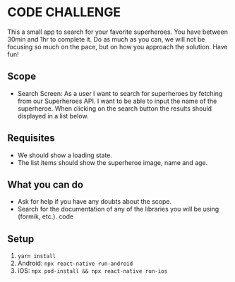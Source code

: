 # CODE CHALLENGE

This a small app to search for your favorite superheroes. You have between 30min and 1hr to complete it. Do as much as you can, we will not be focusing so much on the pace, but on how you approach the solution. Have fun!

## Scope

- Search Screen: As a user I want to search for superheroes by fetching from our Superheroes API. I want to be able to input the name of the superheroe. When clicking on the search button the results should displayed in a list below.

## Requisites

- We should show a loading state.
- The list items should show the superheroe image, name and age.

## What you can do

- Ask for help if you have any doubts about the scope.
- Search for the documentation of any of the libraries you will be using (formik, etc.).
  code

## Setup

1. `yarn install`
2. Android: `npx react-native run-android`
3. iOS: `npx pod-install && npx react-native run-ios`
